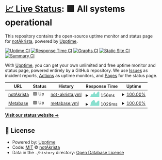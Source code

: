 # [📈 Live Status](https://upptime.notakrista.com): <!--live status--> **🟩 All systems operational**

This repository contains the open-source uptime monitor and status page for [notAkrista](www.notakrista.com), powered by [Upptime](https://github.com/upptime/upptime).

[![Uptime CI](https://github.com/notakrista/upptime/workflows/Uptime%20CI/badge.svg)](https://github.com/notakrista/upptime/actions?query=workflow%3A%22Uptime+CI%22)
[![Response Time CI](https://github.com/notakrista/upptime/workflows/Response%20Time%20CI/badge.svg)](https://github.com/notakrista/upptime/actions?query=workflow%3A%22Response+Time+CI%22)
[![Graphs CI](https://github.com/notakrista/upptime/workflows/Graphs%20CI/badge.svg)](https://github.com/notakrista/upptime/actions?query=workflow%3A%22Graphs+CI%22)
[![Static Site CI](https://github.com/notakrista/upptime/workflows/Static%20Site%20CI/badge.svg)](https://github.com/notakrista/upptime/actions?query=workflow%3A%22Static+Site+CI%22)
[![Summary CI](https://github.com/notakrista/upptime/workflows/Summary%20CI/badge.svg)](https://github.com/notakrista/upptime/actions?query=workflow%3A%22Summary+CI%22)

With [Upptime](https://upptime.js.org), you can get your own unlimited and free uptime monitor and status page, powered entirely by a GitHub repository. We use [Issues](https://github.com/notakrista/upptime/issues) as incident reports, [Actions](https://github.com/notakrista/upptime/actions) as uptime monitors, and [Pages](https://upptime.notakrista.com) for the status page.

<!--start: status pages-->
<!-- This summary is generated by Upptime (https://github.com/upptime/upptime) -->
<!-- Do not edit this manually, your changes will be overwritten -->
<!-- prettier-ignore -->
| URL | Status | History | Response Time | Uptime |
| --- | ------ | ------- | ------------- | ------ |
| <img alt="" src="https://icons.duckduckgo.com/ip3/www.notakrista.com.ico" height="13"> [notAkrista](https://www.notakrista.com) | 🟩 Up | [not-akrista.yml](https://github.com/notakrista/upptime/commits/HEAD/history/not-akrista.yml) | <details><summary><img alt="Response time graph" src="./graphs/not-akrista/response-time-week.png" height="20"> 156ms</summary><br><a href="https://upptime.notakrista.com/history/not-akrista"><img alt="Response time 187" src="https://img.shields.io/endpoint?url=https%3A%2F%2Fraw.githubusercontent.com%2Fnotakrista%2Fupptime%2FHEAD%2Fapi%2Fnot-akrista%2Fresponse-time.json"></a><br><a href="https://upptime.notakrista.com/history/not-akrista"><img alt="24-hour response time 202" src="https://img.shields.io/endpoint?url=https%3A%2F%2Fraw.githubusercontent.com%2Fnotakrista%2Fupptime%2FHEAD%2Fapi%2Fnot-akrista%2Fresponse-time-day.json"></a><br><a href="https://upptime.notakrista.com/history/not-akrista"><img alt="7-day response time 156" src="https://img.shields.io/endpoint?url=https%3A%2F%2Fraw.githubusercontent.com%2Fnotakrista%2Fupptime%2FHEAD%2Fapi%2Fnot-akrista%2Fresponse-time-week.json"></a><br><a href="https://upptime.notakrista.com/history/not-akrista"><img alt="30-day response time 163" src="https://img.shields.io/endpoint?url=https%3A%2F%2Fraw.githubusercontent.com%2Fnotakrista%2Fupptime%2FHEAD%2Fapi%2Fnot-akrista%2Fresponse-time-month.json"></a><br><a href="https://upptime.notakrista.com/history/not-akrista"><img alt="1-year response time 187" src="https://img.shields.io/endpoint?url=https%3A%2F%2Fraw.githubusercontent.com%2Fnotakrista%2Fupptime%2FHEAD%2Fapi%2Fnot-akrista%2Fresponse-time-year.json"></a></details> | <details><summary><a href="https://upptime.notakrista.com/history/not-akrista">100.00%</a></summary><a href="https://upptime.notakrista.com/history/not-akrista"><img alt="All-time uptime 99.97%" src="https://img.shields.io/endpoint?url=https%3A%2F%2Fraw.githubusercontent.com%2Fnotakrista%2Fupptime%2FHEAD%2Fapi%2Fnot-akrista%2Fuptime.json"></a><br><a href="https://upptime.notakrista.com/history/not-akrista"><img alt="24-hour uptime 100.00%" src="https://img.shields.io/endpoint?url=https%3A%2F%2Fraw.githubusercontent.com%2Fnotakrista%2Fupptime%2FHEAD%2Fapi%2Fnot-akrista%2Fuptime-day.json"></a><br><a href="https://upptime.notakrista.com/history/not-akrista"><img alt="7-day uptime 100.00%" src="https://img.shields.io/endpoint?url=https%3A%2F%2Fraw.githubusercontent.com%2Fnotakrista%2Fupptime%2FHEAD%2Fapi%2Fnot-akrista%2Fuptime-week.json"></a><br><a href="https://upptime.notakrista.com/history/not-akrista"><img alt="30-day uptime 100.00%" src="https://img.shields.io/endpoint?url=https%3A%2F%2Fraw.githubusercontent.com%2Fnotakrista%2Fupptime%2FHEAD%2Fapi%2Fnot-akrista%2Fuptime-month.json"></a><br><a href="https://upptime.notakrista.com/history/not-akrista"><img alt="1-year uptime 99.97%" src="https://img.shields.io/endpoint?url=https%3A%2F%2Fraw.githubusercontent.com%2Fnotakrista%2Fupptime%2FHEAD%2Fapi%2Fnot-akrista%2Fuptime-year.json"></a></details>
| <img alt="" src="https://icons.duckduckgo.com/ip3/metabase.notakrista.com.ico" height="13"> [Metabase](https://metabase.notakrista.com) | 🟩 Up | [metabase.yml](https://github.com/notakrista/upptime/commits/HEAD/history/metabase.yml) | <details><summary><img alt="Response time graph" src="./graphs/metabase/response-time-week.png" height="20"> 1029ms</summary><br><a href="https://upptime.notakrista.com/history/metabase"><img alt="Response time 1056" src="https://img.shields.io/endpoint?url=https%3A%2F%2Fraw.githubusercontent.com%2Fnotakrista%2Fupptime%2FHEAD%2Fapi%2Fmetabase%2Fresponse-time.json"></a><br><a href="https://upptime.notakrista.com/history/metabase"><img alt="24-hour response time 1150" src="https://img.shields.io/endpoint?url=https%3A%2F%2Fraw.githubusercontent.com%2Fnotakrista%2Fupptime%2FHEAD%2Fapi%2Fmetabase%2Fresponse-time-day.json"></a><br><a href="https://upptime.notakrista.com/history/metabase"><img alt="7-day response time 1029" src="https://img.shields.io/endpoint?url=https%3A%2F%2Fraw.githubusercontent.com%2Fnotakrista%2Fupptime%2FHEAD%2Fapi%2Fmetabase%2Fresponse-time-week.json"></a><br><a href="https://upptime.notakrista.com/history/metabase"><img alt="30-day response time 1093" src="https://img.shields.io/endpoint?url=https%3A%2F%2Fraw.githubusercontent.com%2Fnotakrista%2Fupptime%2FHEAD%2Fapi%2Fmetabase%2Fresponse-time-month.json"></a><br><a href="https://upptime.notakrista.com/history/metabase"><img alt="1-year response time 1056" src="https://img.shields.io/endpoint?url=https%3A%2F%2Fraw.githubusercontent.com%2Fnotakrista%2Fupptime%2FHEAD%2Fapi%2Fmetabase%2Fresponse-time-year.json"></a></details> | <details><summary><a href="https://upptime.notakrista.com/history/metabase">100.00%</a></summary><a href="https://upptime.notakrista.com/history/metabase"><img alt="All-time uptime 98.45%" src="https://img.shields.io/endpoint?url=https%3A%2F%2Fraw.githubusercontent.com%2Fnotakrista%2Fupptime%2FHEAD%2Fapi%2Fmetabase%2Fuptime.json"></a><br><a href="https://upptime.notakrista.com/history/metabase"><img alt="24-hour uptime 100.00%" src="https://img.shields.io/endpoint?url=https%3A%2F%2Fraw.githubusercontent.com%2Fnotakrista%2Fupptime%2FHEAD%2Fapi%2Fmetabase%2Fuptime-day.json"></a><br><a href="https://upptime.notakrista.com/history/metabase"><img alt="7-day uptime 100.00%" src="https://img.shields.io/endpoint?url=https%3A%2F%2Fraw.githubusercontent.com%2Fnotakrista%2Fupptime%2FHEAD%2Fapi%2Fmetabase%2Fuptime-week.json"></a><br><a href="https://upptime.notakrista.com/history/metabase"><img alt="30-day uptime 97.69%" src="https://img.shields.io/endpoint?url=https%3A%2F%2Fraw.githubusercontent.com%2Fnotakrista%2Fupptime%2FHEAD%2Fapi%2Fmetabase%2Fuptime-month.json"></a><br><a href="https://upptime.notakrista.com/history/metabase"><img alt="1-year uptime 98.45%" src="https://img.shields.io/endpoint?url=https%3A%2F%2Fraw.githubusercontent.com%2Fnotakrista%2Fupptime%2FHEAD%2Fapi%2Fmetabase%2Fuptime-year.json"></a></details>

<!--end: status pages-->

[**Visit our status website →**](https://upptime.notakrista.com)

## 📄 License

- Powered by: [Upptime](https://github.com/upptime/upptime)
- Code: [MIT](./LICENSE) © [notAkrista](www.notakrista.com)
- Data in the `./history` directory: [Open Database License](https://opendatacommons.org/licenses/odbl/1-0/)
